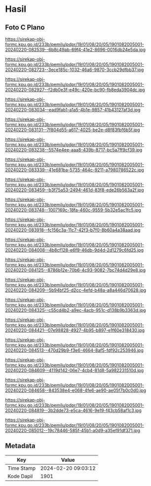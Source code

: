 # Hasil

## Foto C Plano

https://sirekap-obj-formc.kpu.go.id/233b/pemilu/pdpr/19/01/08/20/05/1901082005001-20240220-082539--6b8c49ab-69f4-41e2-8696-0016db24e5da.jpg

https://sirekap-obj-formc.kpu.go.id/233b/pemilu/pdpr/19/01/08/20/05/1901082005001-20240220-082723--3ece185c-1032-46a6-9870-3ccb29dfbb37.jpg

https://sirekap-obj-formc.kpu.go.id/233b/pemilu/pdpr/19/01/08/20/05/1901082005001-20240220-082927--f2db0e3f-e49c-420e-bc90-fb8eda3904dc.jpg

https://sirekap-obj-formc.kpu.go.id/233b/pemilu/pdpr/19/01/08/20/05/1901082005001-20240220-083034--ead9fab1-a1a5-4b1e-9857-41b43127af3d.jpg

https://sirekap-obj-formc.kpu.go.id/233b/pemilu/pdpr/19/01/08/20/05/1901082005001-20240220-083131--7f804d55-a617-4025-be2e-d8f83fbf6b5f.jpg

https://sirekap-obj-formc.kpu.go.id/233b/pemilu/pdpr/19/01/08/20/05/1901082005001-20240220-083238--5574e4ee-aaa8-439b-8717-bc5a7ff9cf39.jpg

https://sirekap-obj-formc.kpu.go.id/233b/pemilu/pdpr/19/01/08/20/05/1901082005001-20240220-083339--41e681ba-5735-464c-9211-a7980786522c.jpg

https://sirekap-obj-formc.kpu.go.id/233b/pemilu/pdpr/19/01/08/20/05/1901082005001-20240220-083459--b3f75a53-2494-461d-83f8-ede26b563a2f.jpg

https://sirekap-obj-formc.kpu.go.id/233b/pemilu/pdpr/19/01/08/20/05/1901082005001-20240220-083748--1007169c-18fa-460c-9559-5b32e5ac1fc5.jpg

https://sirekap-obj-formc.kpu.go.id/233b/pemilu/pdpr/19/01/08/20/05/1901082005001-20240220-083918--fc156c3a-11c7-42f3-b7f0-8b60a4a38aad.jpg

https://sirekap-obj-formc.kpu.go.id/233b/pemilu/pdpr/19/01/08/20/05/1901082005001-20240220-084008--4b8cf128-e6f9-46db-9d4d-2d1279c6fd25.jpg

https://sirekap-obj-formc.kpu.go.id/233b/pemilu/pdpr/19/01/08/20/05/1901082005001-20240220-084125--8786b12e-70b6-4c93-9082-7bc74d4d29e8.jpg

https://sirekap-obj-formc.kpu.go.id/233b/pemilu/pdpr/19/01/08/20/05/1901082005001-20240220-084209--5b94bf25-d2cc-4efd-b48a-a8a446d70628.jpg

https://sirekap-obj-formc.kpu.go.id/233b/pemilu/pdpr/19/01/08/20/05/1901082005001-20240220-084325--c55cd4b2-a9ec-4acb-951c-d138b9b3363d.jpg

https://sirekap-obj-formc.kpu.go.id/233b/pemilu/pdpr/19/01/08/20/05/1901082005001-20240220-084421--07e98828-4927-4b95-b897-e1f60e318430.jpg

https://sirekap-obj-formc.kpu.go.id/233b/pemilu/pdpr/19/01/08/20/05/1901082005001-20240220-084513--470d29b9-f3e6-4664-8af5-fdf92c253946.jpg

https://sirekap-obj-formc.kpu.go.id/233b/pemilu/pdpr/19/01/08/20/05/1901082005001-20240220-084609--4119d142-06e7-4cb4-81d8-5a982231510d.jpg

https://sirekap-obj-formc.kpu.go.id/233b/pemilu/pdpr/19/01/08/20/05/1901082005001-20240220-084658--843538e4-e068-4fe6-ae90-ae05f7b0c0d0.jpg

https://sirekap-obj-formc.kpu.go.id/233b/pemilu/pdpr/19/01/08/20/05/1901082005001-20240220-084819--3b2dde73-e5ca-4616-9e19-f43cb58af1c3.jpg

https://sirekap-obj-formc.kpu.go.id/233b/pemilu/pdpr/19/01/08/20/05/1901082005001-20240220-085012--19c78446-585f-45b1-a0d9-a35ef91df371.jpg


## Metadata

| Key        | Value               |
| ---------- | ------------------- |
| Time Stamp | 2024-02-20 09:03:12 |
| Kode Dapil | 1901                |



